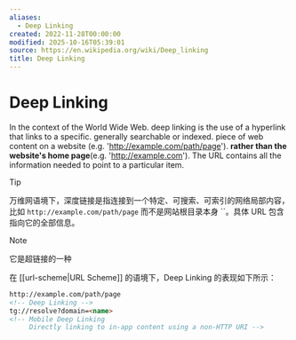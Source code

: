 ```yaml
---
aliases:
  - Deep Linking
created: 2022-11-28T00:00:00
modified: 2025-10-16T05:39:01
source: https://en.wikipedia.org/wiki/Deep_linking
title: Deep Linking
---
```


# Deep Linking

In the context of the World Wide Web. deep linking is the use of a hyperlink that links to a specific. generally searchable or indexed. piece of web content on a website (e.g. 'http://example.com/path/page'). **rather than the website's home page**(e.g. 'http://example.com'). The URL contains all the information needed to point to a particular item.

> [!TIP]
> 万维网语境下，深度链接是指连接到一个特定、可搜索、可索引的网络局部内容，比如 `http://example.com/path/page` 而不是网站根目录本身 ``。具体 URL 包含指向它的全部信息。

> [!NOTE]
> 它是超链接的一种

在 [[url-scheme|URL Scheme]] 的语境下，Deep Linking 的表现如下所示：

```html
http://example.com/path/page
<!-- Deep Linking -->
tg://resolve?domain=<name>
<!-- Mobile Deep Linking
	 Directly linking to in-app content using a non-HTTP URI -->
```
